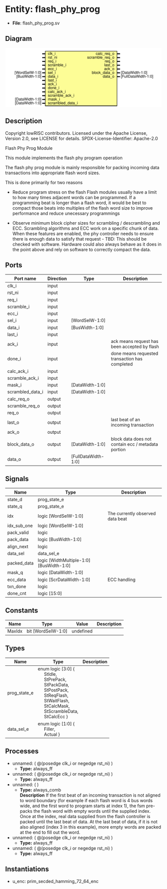 # Entity: flash_phy_prog

- **File**: flash_phy_prog.sv
## Diagram

![Diagram](flash_phy_prog.svg "Diagram")
## Description

 Copyright lowRISC contributors.
 Licensed under the Apache License, Version 2.0, see LICENSE for details.
 SPDX-License-Identifier: Apache-2.0

 Flash Phy Prog Module

 This module implements the flash phy program operation

 The flash phy prog module is mainly responsible for packing incoming data
 transactions into appropriate flash word sizes.

 This is done primarily for two reasons
 - Reduce program stress on the flash
   Flash modules usually have a limit to how many times adjacent words can be programmed.
   If a programming beat is longer than a flash word, it would be best to compact those
   beats into multiples of the flash word size to improve performance and reduce
   unecessary programmings

 - Observe minimum block cipher sizes for scrambling / descrambling and ECC.
   Scrambling algorithms and ECC work on a specific chunk of data.  When these features
   are enabled, the phy controller needs to ensure there is enough data to satisfy that
   request - TBD: This should be checked with software.  Hardware could also always behave
   as it does in the point above and rely on software to correctly compact the data.

## Ports

| Port name        | Direction | Type                | Description                                         |
| ---------------- | --------- | ------------------- | --------------------------------------------------- |
| clk_i            | input     |                     |                                                     |
| rst_ni           | input     |                     |                                                     |
| req_i            | input     |                     |                                                     |
| scramble_i       | input     |                     |                                                     |
| ecc_i            | input     |                     |                                                     |
| sel_i            | input     | [WordSelW-1:0]      |                                                     |
| data_i           | input     | [BusWidth-1:0]      |                                                     |
| last_i           | input     |                     |                                                     |
| ack_i            | input     |                     | ack means request has been accepted by flash        |
| done_i           | input     |                     | done means requested transaction has completed      |
| calc_ack_i       | input     |                     |                                                     |
| scramble_ack_i   | input     |                     |                                                     |
| mask_i           | input     | [DataWidth-1:0]     |                                                     |
| scrambled_data_i | input     | [DataWidth-1:0]     |                                                     |
| calc_req_o       | output    |                     |                                                     |
| scramble_req_o   | output    |                     |                                                     |
| req_o            | output    |                     |                                                     |
| last_o           | output    |                     | last beat of an incoming transaction                |
| ack_o            | output    |                     |                                                     |
| block_data_o     | output    | [DataWidth-1:0]     |  block data does not contain ecc / metadata portion |
| data_o           | output    | [FullDataWidth-1:0] |                                                     |
## Signals

| Name        | Type                                    | Description                        |
| ----------- | --------------------------------------- | ---------------------------------- |
| state_d     | prog_state_e                            |                                    |
| state_q     | prog_state_e                            |                                    |
| idx         | logic [WordSelW-1:0]                    |  The currently observed data beat  |
| idx_sub_one | logic [WordSelW-1:0]                    |                                    |
| pack_valid  | logic                                   |                                    |
| pack_data   | logic [BusWidth-1:0]                    |                                    |
| align_next  | logic                                   |                                    |
| data_sel    | data_sel_e                              |                                    |
| packed_data | logic [WidthMultiple-1:0][BusWidth-1:0] |                                    |
| mask_q      | logic [DataWidth-1:0]                   |                                    |
| ecc_data    | logic [ScrDataWidth-1:0]                |  ECC handling                      |
| txn_done    | logic                                   |                                    |
| done_cnt    | logic [15:0]                            |                                    |
## Constants

| Name   | Type               | Value     | Description |
| ------ | ------------------ | --------- | ----------- |
| MaxIdx | bit [WordSelW-1:0] | undefined |             |
## Types

| Name         | Type                                                                                                                                                                                                                                                                                                                                                                                                                                                                                                     | Description |
| ------------ | -------------------------------------------------------------------------------------------------------------------------------------------------------------------------------------------------------------------------------------------------------------------------------------------------------------------------------------------------------------------------------------------------------------------------------------------------------------------------------------------------------- | ----------- |
| prog_state_e | enum logic [3:0] {<br><span style="padding-left:20px">     StIdle,<br><span style="padding-left:20px">     StPrePack,<br><span style="padding-left:20px">     StPackData,<br><span style="padding-left:20px">     StPostPack,<br><span style="padding-left:20px">     StReqFlash,<br><span style="padding-left:20px">     StWaitFlash,<br><span style="padding-left:20px">     StCalcMask,<br><span style="padding-left:20px">     StScrambleData,<br><span style="padding-left:20px">     StCalcEcc   } |             |
| data_sel_e   | enum logic [1:0] {<br><span style="padding-left:20px">     Filler,<br><span style="padding-left:20px">     Actual   }                                                                                                                                                                                                                                                                                                                                                                                    |             |
## Processes
- unnamed: ( @(posedge clk_i or negedge rst_ni) )
  - **Type:** always_ff
- unnamed: ( @(posedge clk_i or negedge rst_ni) )
  - **Type:** always_ff
- unnamed: (  )
  - **Type:** always_comb
</br>**Description**
 If the first beat of an incoming transaction is not aligned to word boundary (for example  if each flash word is 4 bus words wide, and the first word to program starts at index 1),  the fsm pre-packs the flash word with empty words until the supplied index.  Once at the index, real data supplied from the flash controller is packed until the last  beat of data.  At the last beat of data, if it is not also aligned (index 3 in this example),  more empty words are packed at the end to fill out the word.<br> 
- unnamed: ( @(posedge clk_i or negedge rst_ni) )
  - **Type:** always_ff
- unnamed: ( @(posedge clk_i or negedge rst_ni) )
  - **Type:** always_ff
## Instantiations

- u_enc: prim_secded_hamming_72_64_enc
